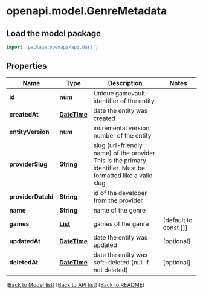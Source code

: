 # openapi.model.GenreMetadata

## Load the model package
```dart
import 'package:openapi/api.dart';
```

## Properties
Name | Type | Description | Notes
------------ | ------------- | ------------- | -------------
**id** | **num** | Unique gamevault-identifier of the entity | 
**createdAt** | [**DateTime**](DateTime.md) | date the entity was created | 
**entityVersion** | **num** | incremental version number of the entity | 
**providerSlug** | **String** | slug (url-friendly name) of the provider. This is the primary identifier. Must be formatted like a valid slug. | 
**providerDataId** | **String** | id of the developer from the provider | 
**name** | **String** | name of the genre | 
**games** | [**List<GameMetadata>**](GameMetadata.md) | games of the genre | [default to const []]
**updatedAt** | [**DateTime**](DateTime.md) | date the entity was updated | [optional] 
**deletedAt** | [**DateTime**](DateTime.md) | date the entity was soft-deleted (null if not deleted) | [optional] 

[[Back to Model list]](../README.md#documentation-for-models) [[Back to API list]](../README.md#documentation-for-api-endpoints) [[Back to README]](../README.md)


